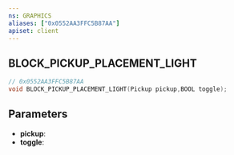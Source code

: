 ```yaml
---
ns: GRAPHICS
aliases: ["0x0552AA3FFC5B87AA"]
apiset: client
---
```

## BLOCK_PICKUP_PLACEMENT_LIGHT

```c
// 0x0552AA3FFC5B87AA
void BLOCK_PICKUP_PLACEMENT_LIGHT(Pickup pickup,BOOL toggle);
```


## Parameters
* **pickup**:
* **toggle**:



